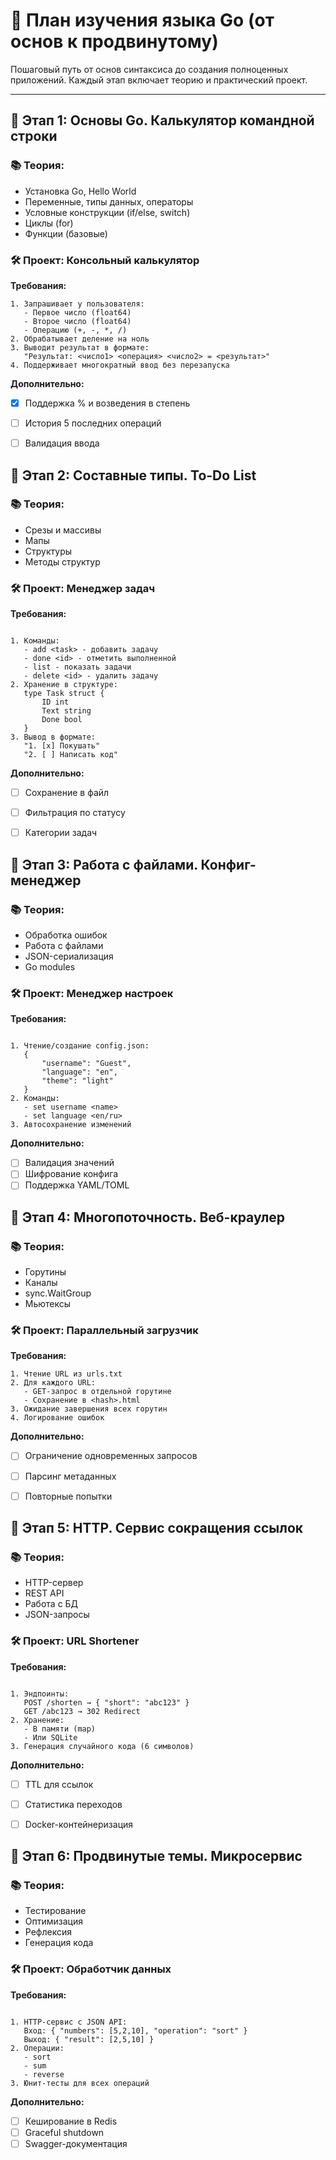 # 🚀 План изучения языка Go (от основ к продвинутому)

Пошаговый путь от основ синтаксиса до создания полноценных приложений. Каждый этап включает теорию и практический проект.

---

## 📌 Этап 1: Основы Go. Калькулятор командной строки

### 📚 Теория:
- Установка Go, Hello World
- Переменные, типы данных, операторы
- Условные конструкции (if/else, switch)
- Циклы (for)
- Функции (базовые)

### 🛠️ Проект: Консольный калькулятор

**Требования:**
```text
1. Запрашивает у пользователя:
   - Первое число (float64)
   - Второе число (float64)
   - Операцию (+, -, *, /)
2. Обрабатывает деление на ноль
3. Выводит результат в формате:
   "Результат: <число1> <операция> <число2> = <результат>"
4. Поддерживает многократный ввод без перезапуска
```

**Дополнительно:**
-   [x] Поддержка % и возведения в степень
-   [ ] История 5 последних операций
-   [ ] Валидация ввода


## 📌 Этап 2: Составные типы. To-Do List

### 📚 Теория:

-   Срезы и массивы
-   Мапы 
-   Структуры
-   Методы структур
    

### 🛠️ Проект: Менеджер задач

**Требования:**

```text

1. Команды:
   - add <task> - добавить задачу
   - done <id> - отметить выполненной
   - list - показать задачи
   - delete <id> - удалить задачу
2. Хранение в структуре:
   type Task struct {
       ID int
       Text string
       Done bool
   }
3. Вывод в формате:
   "1. [x] Покушать"
   "2. [ ] Написать код"
   ```

**Дополнительно:**
-   [ ] Сохранение в файл
-   [ ] Фильтрация по статусу  
-   [ ] Категории задач


## 📌 Этап 3: Работа с файлами. Конфиг-менеджер

### 📚 Теория:

-   Обработка ошибок
-   Работа с файлами
-   JSON-сериализация
-   Go modules
    

### 🛠️ Проект: Менеджер настроек

**Требования:**

```text

1. Чтение/создание config.json:
   {
       "username": "Guest",
       "language": "en",
       "theme": "light"
   }
2. Команды:
   - set username <name>
   - set language <en/ru>
3. Автосохранение изменений
```

**Дополнительно:**
-   [ ] Валидация значений
-   [ ] Шифрование конфига    
-   [ ] Поддержка YAML/TOML

## 📌 Этап 4: Многопоточность. Веб-краулер

### 📚 Теория:

-   Горутины
-   Каналы
-   sync.WaitGroup
-   Мьютексы
    

### 🛠️ Проект: Параллельный загрузчик

**Требования:**

```text
1. Чтение URL из urls.txt
2. Для каждого URL:
   - GET-запрос в отдельной горутине
   - Сохранение в <hash>.html
3. Ожидание завершения всех горутин
4. Логирование ошибок
```

**Дополнительно:**
-   [ ] Ограничение одновременных запросов
-   [ ] Парсинг метаданных
-   [ ] Повторные попытки



## 📌 Этап 5: HTTP. Сервис сокращения ссылок

### 📚 Теория:

-   HTTP-сервер
-   REST API
-   Работа с БД  
-   JSON-запросы
    

### 🛠️ Проект: URL Shortener

**Требования:**

```text

1. Эндпоинты:
   POST /shorten → { "short": "abc123" }
   GET /abc123 → 302 Redirect
2. Хранение:
   - В памяти (map)
   - Или SQLite
3. Генерация случайного кода (6 символов)
```

**Дополнительно:**

-   [ ] TTL для ссылок
-   [ ] Статистика переходов
-  [ ] Docker-контейнеризация


## 📌 Этап 6: Продвинутые темы. Микросервис

### 📚 Теория:

-   Тестирование
-   Оптимизация
-   Рефлексия
-   Генерация кода
    

### 🛠️ Проект: Обработчик данных

**Требования:**

```text

1. HTTP-сервис с JSON API:
   Вход: { "numbers": [5,2,10], "operation": "sort" }
   Выход: { "result": [2,5,10] }
2. Операции:
   - sort
   - sum
   - reverse
3. Юнит-тесты для всех операций
```

**Дополнительно:**
-   [ ] Кеширование в Redis
-   [ ] Graceful shutdown    
-   [ ] Swagger-документация

